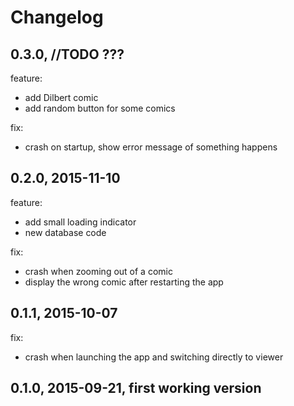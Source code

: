 # Changelog

## 0.3.0, //TODO ???

feature:

- add Dilbert comic
- add random button for some comics

fix:

- crash on startup, show error message of something happens

## 0.2.0, 2015-11-10

feature:

- add small loading indicator
- new database code

fix:

- crash when zooming out of a comic
- display the wrong comic after restarting the app

## 0.1.1, 2015-10-07

fix:

- crash when launching the app and switching directly to viewer

## 0.1.0, 2015-09-21, first working version
